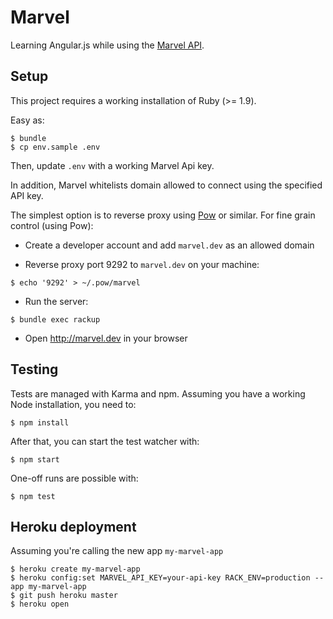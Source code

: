 # Marvel

Learning Angular.js while using the [Marvel API](http://developer.marvel.com).

## Setup

This project requires a working installation of Ruby (>= 1.9).

Easy as:

    $ bundle
    $ cp env.sample .env

Then, update `.env` with a working Marvel Api key.

In addition, Marvel whitelists domain allowed to connect using the specified API key.

The simplest option is to reverse proxy using [Pow](http://pow.cx) or similar. For fine grain control (using Pow):

- Create a developer account and add `marvel.dev` as an allowed domain

- Reverse proxy port 9292 to `marvel.dev` on your machine:

`$ echo '9292' > ~/.pow/marvel`

- Run the server:

`$ bundle exec rackup`

- Open <http://marvel.dev> in your browser

## Testing

Tests are managed with Karma and npm. Assuming you have a working Node installation, you need to:

    $ npm install

After that, you can start the test watcher with:

    $ npm start

One-off runs are possible with:

    $ npm test

## Heroku deployment

Assuming you're calling the new app `my-marvel-app`

    $ heroku create my-marvel-app
    $ heroku config:set MARVEL_API_KEY=your-api-key RACK_ENV=production --app my-marvel-app
    $ git push heroku master
    $ heroku open
